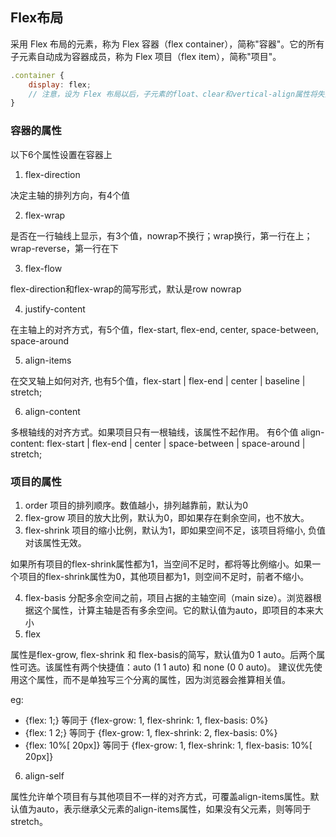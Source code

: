 ## Flex布局
采用 Flex 布局的元素，称为 Flex 容器（flex container），简称"容器"。它的所有子元素自动成为容器成员，称为 Flex 项目（flex item），简称"项目"。

```js
.container {
	display: flex;
	// 注意，设为 Flex 布局以后，子元素的float、clear和vertical-align属性将失效。
}

```

### 容器的属性
以下6个属性设置在容器上
1. flex-direction

决定主轴的排列方向，有4个值

2. flex-wrap

是否在一行轴线上显示，有3个值，nowrap不换行；wrap换行，第一行在上；wrap-reverse，第一行在下

3. flex-flow

flex-direction和flex-wrap的简写形式，默认是row nowrap

4. justify-content

在主轴上的对齐方式，有5个值，flex-start, flex-end, center, space-between, space-around

5. align-items

在交叉轴上如何对齐, 也有5个值，flex-start | flex-end | center | baseline | stretch;

6. align-content

多根轴线的对齐方式。如果项目只有一根轴线，该属性不起作用。 有6个值
align-content: flex-start | flex-end | center | space-between | space-around | stretch;

### 项目的属性
1. order 项目的排列顺序。数值越小，排列越靠前，默认为0
2. flex-grow 项目的放大比例，默认为0，即如果存在剩余空间，也不放大。
3. flex-shrink 项目的缩小比例，默认为1，即如果空间不足，该项目将缩小, 负值对该属性无效。

如果所有项目的flex-shrink属性都为1，当空间不足时，都将等比例缩小。如果一个项目的flex-shrink属性为0，其他项目都为1，则空间不足时，前者不缩小。

4. flex-basis 分配多余空间之前，项目占据的主轴空间（main size）。浏览器根据这个属性，计算主轴是否有多余空间。它的默认值为auto，即项目的本来大小
5. flex

属性是flex-grow, flex-shrink 和 flex-basis的简写，默认值为0 1 auto。后两个属性可选。该属性有两个快捷值：auto (1 1 auto) 和 none (0 0 auto)。
建议优先使用这个属性，而不是单独写三个分离的属性，因为浏览器会推算相关值。

eg: 
* {flex: 1;} 等同于 {flex-grow: 1, flex-shrink: 1, flex-basis: 0%}
* {flex: 1 2;} 等同于 {flex-grow: 1, flex-shrink: 2, flex-basis: 0%}
* {flex: 10%[ 20px]} 等同于 {flex-grow: 1, flex-shrink: 1, flex-basis: 10%[ 20px]}

6. align-self

属性允许单个项目有与其他项目不一样的对齐方式，可覆盖align-items属性。默认值为auto，表示继承父元素的align-items属性，如果没有父元素，则等同于stretch。

